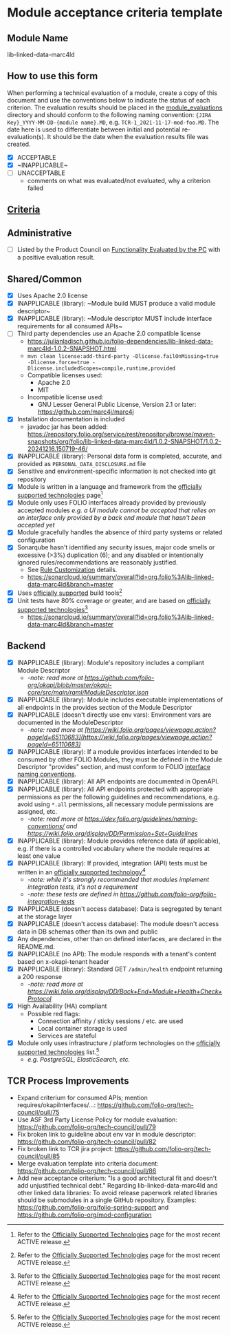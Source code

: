 # Module acceptance criteria template

## Module Name
lib-linked-data-marc4ld

## How to use this form
When performing a technical evaluation of a module, create a copy of this document and use the conventions below to indicate the status of each criterion.  The evaluation results should be placed in the [module_evaluations](https://github.com/folio-org/tech-council/tree/master/module_evaluations) directory and should conform to the following naming convention: `{JIRA Key}_YYYY-MM-DD-{module name}.MD`, e.g. `TCR-1_2021-11-17-mod-foo.MD`.  The date here is used to differentiate between initial and potential re-evaluation(s).  It should be the date when the evaluation results file was created.

* [x] ACCEPTABLE
* [x] ~INAPPLICABLE~
* [ ] UNACCEPTABLE
  * comments on what was evaluated/not evaluated, why a criterion failed

## [Criteria](https://github.com/folio-org/tech-council/blob/7b10294a5c1c10c7e1a7c5b9f99f04bf07630f06/MODULE_ACCEPTANCE_CRITERIA.MD)

## Administrative
* [ ] Listed by the Product Council on [Functionality Evaluated by the PC](https://wiki.folio.org/display/PC/Functionality+Evaluated+by+the+PC) with a positive evaluation result.

## Shared/Common
* [x] Uses Apache 2.0 license
* [x] INAPPLICABLE (library): ~Module build MUST produce a valid module descriptor~
* [x] INAPPLICABLE (library): ~Module descriptor MUST include interface requirements for all consumed APIs~
* [ ] Third party dependencies use an Apache 2.0 compatible license
  * https://julianladisch.github.io/folio-dependencies/lib-linked-data-marc4ld-1.0.2-SNAPSHOT.html
  * `mvn clean license:add-third-party -Dlicense.failOnMissing=true -Dlicense.force=true -Dlicense.includedScopes=compile,runtime,provided`
  * Compatible licenses used:
    * Apache 2.0
    * MIT
  * Incompatible license used:
    * GNU Lesser General Public License, Version 2.1 or later: https://github.com/marc4j/marc4j
* [x] Installation documentation is included
  * javadoc jar has been added: https://repository.folio.org/service/rest/repository/browse/maven-snapshots/org/folio/lib-linked-data-marc4ld/1.0.2-SNAPSHOT/1.0.2-20241216.150719-46/
* [x] INAPPLICABLE (library): Personal data form is completed, accurate, and provided as `PERSONAL_DATA_DISCLOSURE.md` file
* [x] Sensitive and environment-specific information is not checked into git repository
* [x] Module is written in a language and framework from the [officially supported technologies](https://wiki.folio.org/display/TC/Officially+Supported+Technologies) page[^1]
* [x] Module only uses FOLIO interfaces already provided by previously accepted modules _e.g. a UI module cannot be accepted that relies on an interface only provided by a back end module that hasn't been accepted yet_
* [x] Module gracefully handles the absence of third party systems or related configuration
* [x] Sonarqube hasn't identified any security issues, major code smells or excessive (>3%) duplication (6); and any disabled or intentionally ignored rules/recommendations are reasonably justified.
  * See [Rule Customization](https://dev.folio.org/guides/code-analysis/#rule-customization) details.
  * https://sonarcloud.io/summary/overall?id=org.folio%3Alib-linked-data-marc4ld&branch=master
* [x] Uses [officially supported](https://wiki.folio.org/display/TC/Officially+Supported+Technologies) build tools[^1]
* [x] Unit tests have 80% coverage or greater, and are based on [officially supported technologies](https://wiki.folio.org/display/TC/Officially+Supported+Technologies)[^1]
  * https://sonarcloud.io/summary/overall?id=org.folio%3Alib-linked-data-marc4ld&branch=master

## Backend
* [x] INAPPLICABLE (library): Module's repository includes a compliant Module Descriptor
  * -_note: read more at https://github.com/folio-org/okapi/blob/master/okapi-core/src/main/raml/ModuleDescriptor.json_
* [x] INAPPLICABLE (library): Module includes executable implementations of all endpoints in the provides section of the Module Descriptor
* [x] INAPPLICABLE (doesn't directly use env vars): Environment vars are documented in the ModuleDescriptor
  * -_note: read more at [https://wiki.folio.org/pages/viewpage.action?pageId=65110683](https://wiki.folio.org/pages/viewpage.action?pageId=65110683)_
* [x] INAPPLICABLE (library): If a module provides interfaces intended to be consumed by other FOLIO Modules, they must be defined in the Module Descriptor "provides" section, and must conform to FOLIO [interface naming conventions](https://dev.folio.org/guidelines/naming-conventions/#interfaces).
* [x] INAPPLICABLE (library): All API endpoints are documented in OpenAPI.
* [x] INAPPLICABLE (library): All API endpoints protected with appropriate permissions as per the following guidelines and recommendations, e.g. avoid using `*.all` permissions, all necessary module permissions are assigned, etc.
  * -_note: read more at https://dev.folio.org/guidelines/naming-conventions/ and https://wiki.folio.org/display/DD/Permission+Set+Guidelines_
* [x] INAPPLICABLE (library): Module provides reference data (if applicable), e.g. if there is a controlled vocabulary where the module requires at least one value
* [x] INAPPLICABLE (library): If provided, integration (API) tests must be written in an [officially supported technology](https://wiki.folio.org/display/TC/Officially+Supported+Technologies)[^1]
  * -_note: while it's strongly recommended that modules implement integration tests, it's not a requirement_
  * -_note: these tests are defined in https://github.com/folio-org/folio-integration-tests_
* [x] INAPPLICABLE (doesn't access database): Data is segregated by tenant at the storage layer
* [x] INAPPLICABLE (doesn't access database): The module doesn't access data in DB schemas other than its own and public
* [x] Any dependencies, other than on defined interfaces, are declared in the README.md.
* [x] INAPPLICABLE (no API): The module responds with a tenant's content based on x-okapi-tenant header
* [x] INAPPLICABLE (library): Standard GET `/admin/health` endpoint returning a 200 response
  * -_note: read more at https://wiki.folio.org/display/DD/Back+End+Module+Health+Check+Protocol_
* [x] High Availability (HA) compliant
  * Possible red flags:
    * Connection affinity / sticky sessions / etc. are used
    * Local container storage is used
    * Services are stateful
* [x] Module only uses infrastructure / platform technologies on the [officially supported technologies](https://wiki.folio.org/display/TC/Officially+Supported+Technologies) list.[^1]
  * _e.g. PostgreSQL, ElasticSearch, etc._

## TCR Process Improvements
* Expand criterium for consumed APIs; mention requires/okapiInterfaces/...: https://github.com/folio-org/tech-council/pull/75
* Use ASF 3rd Party License Policy for module evaluation: https://github.com/folio-org/tech-council/pull/79
* Fix broken link to guideline about env var in module descriptor: https://github.com/folio-org/tech-council/pull/82
* Fix broken link to TCR jira project: https://github.com/folio-org/tech-council/pull/85
* Merge evaluation template into criteria document: https://github.com/folio-org/tech-council/pull/86
* Add new acceptance criterium: "Is a good architectural fit and doesn't add unjustified technical debt." Regarding lib-linked-data-marc4ld and other linked data libraries: To avoid release paperwork related libraries should be submodules in a single GitHub repository. Examples: https://github.com/folio-org/folio-spring-support and https://github.com/folio-org/mod-configuration  

[^1]: Refer to the [Officially Supported Technologies](https://wiki.folio.org/display/TC/Officially+Supported+Technologies) page for the most recent ACTIVE release.
